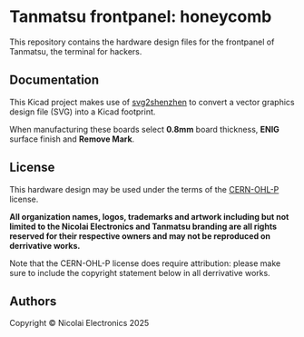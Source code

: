 # Tanmatsu frontpanel: honeycomb

This repository contains the hardware design files for the frontpanel of Tanmatsu, the terminal for hackers.

## Documentation

This Kicad project makes use of [svg2shenzhen](https://github.com/badgeek/svg2shenzhen) to convert a vector graphics design file (SVG) into a Kicad footprint.

When manufacturing these boards select **0.8mm** board thickness, **ENIG** surface finish and **Remove Mark**.

## License

This hardware design may be used under the terms of the [CERN-OHL-P](LICENSE) license.

**All organization names, logos, trademarks and artwork including but not limited to the Nicolai Electronics and Tanmatsu branding are all rights reserved for their respective owners and may not be reproduced on derrivative works.**

Note that the CERN-OHL-P license does require attribution: please make sure to include the copyright statement below in all derrivative works.

## Authors

Copyright © Nicolai Electronics 2025
